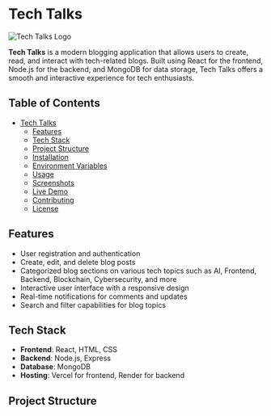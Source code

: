 # Tech Talks

![Tech Talks Logo](path-to-logo.png) <!-- Optional: Add a logo here -->

**Tech Talks** is a modern blogging application that allows users to create, read, and interact with tech-related blogs. Built using React for the frontend, Node.js for the backend, and MongoDB for data storage, Tech Talks offers a smooth and interactive experience for tech enthusiasts.

## Table of Contents
- [Tech Talks](#tech-talks)
  - [Features](#features)
  - [Tech Stack](#tech-stack)
  - [Project Structure](#project-structure)
  - [Installation](#installation)
  - [Environment Variables](#environment-variables)
  - [Usage](#usage)
  - [Screenshots](#screenshots)
  - [Live Demo](#live-demo)
  - [Contributing](#contributing)
  - [License](#license)

## Features
- User registration and authentication
- Create, edit, and delete blog posts
- Categorized blog sections on various tech topics such as AI, Frontend, Backend, Blockchain, Cybersecurity, and more
- Interactive user interface with a responsive design
- Real-time notifications for comments and updates
- Search and filter capabilities for blog topics

## Tech Stack
- **Frontend**: React, HTML, CSS
- **Backend**: Node.js, Express
- **Database**: MongoDB
- **Hosting**: Vercel for frontend, Render for backend

## Project Structure
